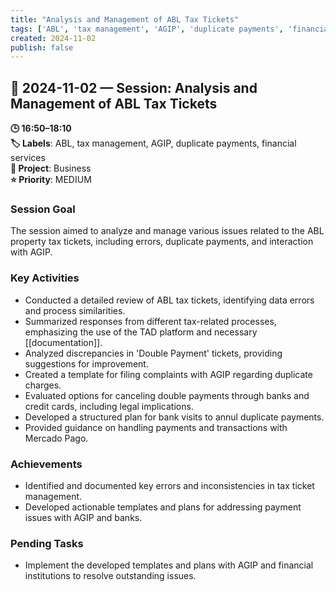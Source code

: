 ```yaml
---
title: "Analysis and Management of ABL Tax Tickets"
tags: ['ABL', 'tax management', 'AGIP', 'duplicate payments', 'financial services']
created: 2024-11-02
publish: false
---
```


## 📅 2024-11-02 — Session: Analysis and Management of ABL Tax Tickets

**🕒 16:50–18:10**  
**🏷️ Labels**: ABL, tax management, AGIP, duplicate payments, financial services  
**📂 Project**: Business  
**⭐ Priority**: MEDIUM  


### Session Goal
The session aimed to analyze and manage various issues related to the ABL property tax tickets, including errors, duplicate payments, and interaction with AGIP.

### Key Activities
- Conducted a detailed review of ABL tax tickets, identifying data errors and process similarities.
- Summarized responses from different tax-related processes, emphasizing the use of the TAD platform and necessary [[documentation]].
- Analyzed discrepancies in 'Double Payment' tickets, providing suggestions for improvement.
- Created a template for filing complaints with AGIP regarding duplicate charges.
- Evaluated options for canceling double payments through banks and credit cards, including legal implications.
- Developed a structured plan for bank visits to annul duplicate payments.
- Provided guidance on handling payments and transactions with Mercado Pago.

### Achievements
- Identified and documented key errors and inconsistencies in tax ticket management.
- Developed actionable templates and plans for addressing payment issues with AGIP and banks.

### Pending Tasks
- Implement the developed templates and plans with AGIP and financial institutions to resolve outstanding issues.

